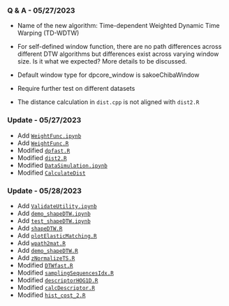 ### Q & A - 05/27/2023

+ Name of the new algorithm: Time-dependent Weighted Dynamic Time Warping (TD-WDTW)

+ For self-defined window function, there are no path differences across different DTW algorithms but differences exist across varying window size. Is it what we expected? More details to be discussed.

+ Default window type for dpcore_window is sakoeChibaWindow

+ Require further test on different datasets

+ The distance calculation in ``dist.cpp`` is not aligned with ``dist2.R``

### Update - 05/27/2023

+ Add [``WeightFunc.ipynb``](https://github.com/jianghaochu/dtw/blob/main/code/WeightFunc.ipynb)
+ Add [``WeightFunc.R``](https://github.com/jianghaochu/dtw/blob/main/code/WeightFunc.R)
+ Modified [``dpfast.R``](https://github.com/jianghaochu/dtw/blob/main/code/dpfast.R)
+ Modified [``dist2.R``](https://github.com/jianghaochu/dtw/blob/main/code/dist2.R)
+ Modified [``DataSimulation.ipynb``](https://github.com/jianghaochu/dtw/blob/main/code/DataSimulation.ipynb)
+ Modified [``CalculateDist``](https://github.com/jianghaochu/dtw/blob/main/code/CalculateDist.ipynb)


### Update - 05/28/2023

+ Add [``ValidateUtility.ipynb``](https://github.com/jianghaochu/dtw/blob/main/code/ValidateUtility.ipynb)
+ Add [``demo_shapeDTW.ipynb``](https://github.com/jianghaochu/dtw/blob/main/code/demo_shapeDTW.ipynb)
+ Add [``test_shapeDTW.ipynb``](https://github.com/jianghaochu/dtw/blob/main/code/test_shapeDTW.ipynb)
+ Add [``shapeDTW.R``](https://github.com/jianghaochu/dtw/blob/main/code/shapeDTW_translate/shapeDTW.R)
+ Add [``plotElasticMatching.R``](https://github.com/jianghaochu/dtw/blob/main/code/shapeDTW_translate/plotElasticMatching.R)
+ Add [``wpath2mat.R``](https://github.com/jianghaochu/dtw/blob/main/code/shapeDTW_translate/wpath2mat.R)
+ Add [``demo_shapeDTW.R``](https://github.com/jianghaochu/dtw/blob/main/code/shapeDTW_translate/demo_shapeDTW.R)
+ Add [``zNormalizeTS.R``](https://github.com/jianghaochu/dtw/blob/main/code/shapeDTW_translate/zNormalizeTS.R)
+ Modified [``DTWfast.R``](https://github.com/jianghaochu/dtw/blob/main/code/shapeDTW_translate/DTWfast.R)
+ Modified [``samplingSequencesIdx.R``](https://github.com/jianghaochu/dtw/blob/main/code/shapeDTW_translate/samplingSequencesIdx.R)
+ Modified [``descriptorHOG1D.R``](https://github.com/jianghaochu/dtw/blob/main/code/shapeDTW_translate/descriptorHOG1D.R)
+ Modified [``calcDescriptor.R``](https://github.com/jianghaochu/dtw/blob/main/code/shapeDTW_translate/calcDescriptor.R)
+ Modified [``hist_cost_2.R``](https://github.com/jianghaochu/dtw/blob/main/code/shapeDTW_translate/hist_cost_2.R)
